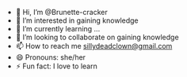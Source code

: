 - 👋 Hi, I’m @Brunette-cracker
- 👀 I’m interested in gaining knowledge 
- 🌱 I’m currently learning ...
- 💞️ I’m looking to collaborate on gaining knowledge 
- 📫 How to reach me sillydeadclown@gmail.com 
- 😄 Pronouns: she/her
- ⚡ Fun fact: I love to learn 

<!---
Brunette-cracker/Brunette-cracker is a ✨ special ✨ repository because its `README.md` (this file) appears on your GitHub profile.
You can click the Preview link to take a look at your changes.
--->
